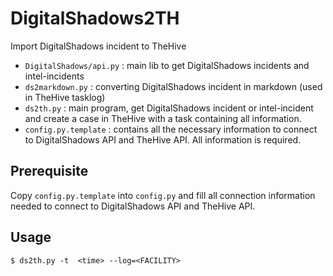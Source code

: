 # DigitalShadows2TH
Import DigitalShadows incident to TheHive

- `DigitalShadows/api.py` : main lib to get DigitalShadows incidents and intel-incidents
- `ds2markdown.py` : converting DigitalShadows incident in markdown (used in TheHive tasklog)
- `ds2th.py` : main program, get DigitalShadows incident or intel-incident and create a case in TheHive with a task containing all information.
- `config.py.template` : contains all the necessary information to connect to DigitalShadows API and TheHive API. All information is required.

## Prerequisite

Copy `config.py.template` into `config.py` and fill all connection information needed to connect to DigitalShadows API and TheHive API.

## Usage


```
$ ds2th.py -t  <time> --log=<FACILITY>
```
